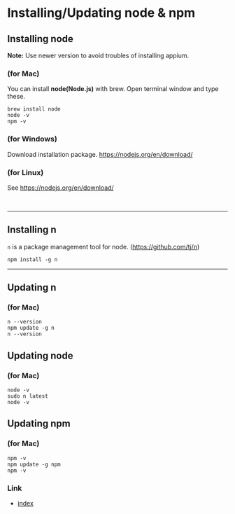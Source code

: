 # Installing/Updating node & npm

## Installing node

**Note:** Use newer version to avoid troubles of installing appium.

### (for Mac)

You can install **node(Node.js)** with brew. Open terminal window and type these.

```
brew install node
node -v
npm -v
```

### (for Windows)

Download installation package.
https://nodejs.org/en/download/

### (for Linux)

See
https://nodejs.org/en/download/


<br>


<hr>

## Installing **n**

`n` is a package management tool for node. (https://github.com/tj/n)

```
npm install -g n
```

<hr>

## Updating n

### (for Mac)

```
n --version
npm update -g n
n --version
```

## Updating node

### (for Mac)

```
node -v
sudo n latest
node -v
```

## Updating npm

### (for Mac)

```
npm -v
npm update -g npm
npm -v
```

### Link

- [index](../../classic/index.md)
